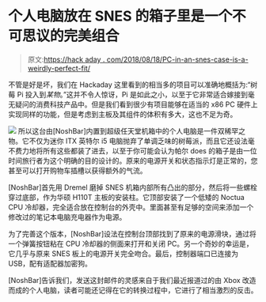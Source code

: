 # 个人电脑放在 SNES 的箱子里是一个不可思议的完美组合

> 原文:[https://hack aday . com/2018/08/18/PC-in-an-snes-case-is-a-weirdly-perfect-fit/](https://hackaday.com/2018/08/18/pc-in-an-snes-case-is-a-weirdly-perfect-fit/)

不管是好是坏，我们在 Hackaday 这里看到的相当多的项目可以准确地概括为:“树莓 Pi 投入到*某物*。”这并不令人惊讶，Pi 是如此之小，以至于它非常适合嫁接到毫无疑问的消费科技产品中。但是我们看到很少有项目能够在适当的 x86 PC 硬件上实现同样的功能，但是考虑到主板及其组件的体积有多大，这也不足为奇。

[![](../Images/4577695b7c7a2a1fcadba85f53fab602.png)](https://hackaday.com/wp-content/uploads/2018/08/snespc_detail.jpg) 所以这台由[NoshBar]内置到超级任天堂机箱中的个人电脑是一件双稀罕之物。它不仅为迷你 ITX 英特尔 i5 电脑抛弃了单调乏味的树莓派，而且它还设法毫不费力地将所有这些都装了进去，以至于你可能会认为帕尔 does 的箱子是由一位时间旅行者为这个明确的目的设计的。原来的电源开关和状态指示灯是正常的，您甚至可以打开购物车插槽以获得额外的气流。

[NoshBar]首先用 Dremel 磨掉 SNES 机箱内部所有凸出的部分，然后将一些螺栓穿过底部，作为华硕 H110T 主板的安装柱。它顶部安装了一个低矮的 Noctua CPU 冷却器，完全适合放在控制台的外壳中。里面甚至有足够的空间来添加一个修改过的笔记本电脑充电器作为电源。

为了完善这个版本，[NoshBar]设法在控制台顶部找到了原来的电源滑块，通过将一个弹簧按钮粘在 CPU 冷却器的侧面来打开和关闭 PC。另一个奇妙的幸运是，它几乎与原来 SNES 板上的电源开关完全吻合。最后，控制器端口已连接为 USB，配有适配器加密狗。

[NoshBar]告诉我们，发送这封邮件的灵感来自于我们最近报道过的由 Xbox 改造而成的个人电脑，读者可能还记得在它的转换过程中，它进行了相当激烈的反击。